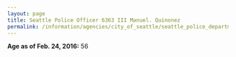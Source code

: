 ```yaml
---
layout: page
title: Seattle Police Officer 6363 III Manuel. Quinonez
permalink: /information/agencies/city_of_seattle/seattle_police_department/copbook/6363/
---
```


**Age as of Feb. 24, 2016:** 56
